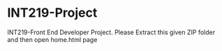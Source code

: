 # INT219-Project
INT219-Front End Developer Project.
Please Extract this given ZIP folder and then open home.html page
